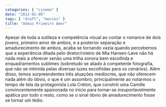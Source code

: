 ```yaml
---
categories: [ "cinema" ]
date: "2012-01-09"
tags: [ "draft", "movies" ]
title: "Adeus Primeiro Amor"
---
```

Apesar de toda a sutileza e competência visual ao contar o romance
de dois jovens, primeiro amor de ambos, e a posterior separação e
amadurecimento de ambos, acaba se tornando vazia quando percebemos que a
experiência ditada pelo diretor/roteiro de Mia Hansen-Løve não há nada
mais a oferecer senão uma trilha sonora bem escolhida e enquadramentos
sublimes (sobretudo se aliado à competente fotografia, que não se
intimida pelas diversas luzes escolhidas para os cenários). Além disso,
temos surpreendentes três atuações medíocres, que não oferecem
nada além do óbvio, o que é um assombro, principalmente ao notarmos
o tempo de tela da protagonista Lola Créton, que constrói uma Camille
convincentemente apaixonada no início para tornar-se insuportavelmente
apática por todo o resto, como se o sinal óbvio de amadurecimento
fosse se tornar um tédio.

